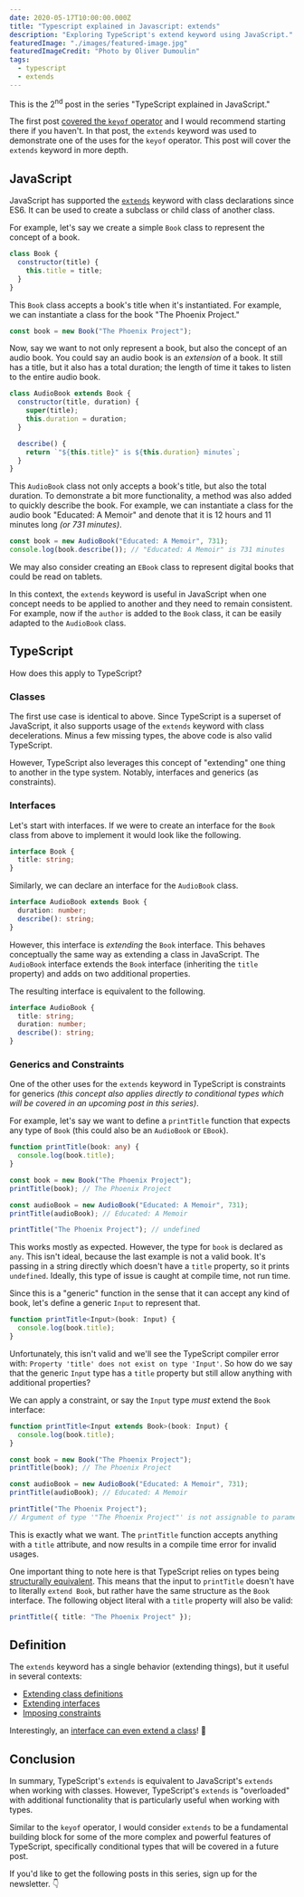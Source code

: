 ```yaml
---
date: 2020-05-17T10:00:00.000Z
title: "Typescript explained in Javascript: extends"
description: "Exploring TypeScript's extend keyword using JavaScript."
featuredImage: "./images/featured-image.jpg"
featuredImageCredit: "Photo by Oliver Dumoulin"
tags:
  - typescript
  - extends
---
```


This is the 2<sup>nd</sup> post in the series "TypeScript explained in
JavaScript."

The first post [covered the `keyof` operator](/typescript-explained-in-javascript-keyof/)
and I would recommend starting there if you haven't. In that post, the `extends`
keyword was used to demonstrate one of the uses for the `keyof` operator. This
post will cover the `extends` keyword in more depth.

## JavaScript

JavaScript has supported the
[`extends`](https://developer.mozilla.org/en-US/docs/Web/JavaScript/Reference/Classes/extends)
keyword with class declarations since ES6. It can be used to create a subclass
or child class of another class.

For example, let's say we create a simple `Book` class to represent the concept
of a book.

```javascript
class Book {
  constructor(title) {
    this.title = title;
  }
}
```

This `Book` class accepts a book's title when it's instantiated. For example,
we can instantiate a class for the book "The Phoenix Project."

```javascript
const book = new Book("The Phoenix Project");
```

Now, say we want to not only represent a book, but also the concept of an audio
book. You could say an audio book is an _extension_ of a book. It still has a
title, but it also has a total duration; the length of time it takes to listen
to the entire audio book.

```javascript
class AudioBook extends Book {
  constructor(title, duration) {
    super(title);
    this.duration = duration;
  }

  describe() {
    return `"${this.title}" is ${this.duration} minutes`;
  }
}
```

This `AudioBook` class not only accepts a book's title, but also the total
duration. To demonstrate a bit more functionality, a method was also
added to quickly describe the book. For example, we can instantiate a class for
the audio book "Educated: A Memoir" and denote that it is 12 hours and 11 minutes
long _(or 731 minutes)_.

```javascript
const book = new AudioBook("Educated: A Memoir", 731);
console.log(book.describe()); // "Educated: A Memoir" is 731 minutes
```

We may also consider creating an `EBook` class to represent digital books that
could be read on tablets.

In this context, the `extends` keyword is useful in JavaScript when one concept
needs to be applied to another and they need to remain consistent. For example,
now if the `author` is added to the `Book` class, it can be easily adapted to the
`AudioBook` class.

## TypeScript

How does this apply to TypeScript?

### Classes

The first use case is identical to above. Since TypeScript is a superset of
JavaScript, it also supports usage of the `extends` keyword with class
decelerations. Minus a few missing types, the above code is also valid TypeScript.

However, TypeScript also leverages this concept of "extending" one thing to
another in the type system. Notably, interfaces and generics (as constraints).

### Interfaces

Let's start with interfaces. If we were to create an interface for the `Book`
class from above to implement it would look like the following.

```typescript
interface Book {
  title: string;
}
```

Similarly, we can declare an interface for the `AudioBook` class.

```typescript
interface AudioBook extends Book {
  duration: number;
  describe(): string;
}
```

However, this interface is _extending_ the `Book` interface. This behaves
conceptually the same way as extending a class in JavaScript. The `AudioBook`
interface extends the `Book` interface (inheriting the `title` property) and adds on
two additional properties.

The resulting interface is equivalent to the following.

```typescript
interface AudioBook {
  title: string;
  duration: number;
  describe(): string;
}
```

### Generics and Constraints

One of the other uses for the `extends` keyword in TypeScript is constraints
for generics _(this concept also applies directly to conditional types which
will be covered in an upcoming post in this series)_.

For example, let's say we want to define a `printTitle` function that expects
any type of `Book` (this could also be an `AudioBook` or `EBook`).

```typescript
function printTitle(book: any) {
  console.log(book.title);
}

const book = new Book("The Phoenix Project");
printTitle(book); // The Phoenix Project

const audioBook = new AudioBook("Educated: A Memoir", 731);
printTitle(audioBook); // Educated: A Memoir

printTitle("The Phoenix Project"); // undefined
```

This works mostly as expected. However, the type for `book` is declared as `any`.
This isn't ideal, because the last example is not a valid book. It's passing
in a string directly which doesn't have a `title` property, so it prints
`undefined`. Ideally, this type of issue is caught at compile time, not run
time.

Since this is a "generic" function in the sense that it can accept any
kind of book, let's define a generic `Input` to represent that.

```typescript
function printTitle<Input>(book: Input) {
  console.log(book.title);
}
```

Unfortunately, this isn't valid and we'll see the TypeScript compiler error with:
`Property 'title' does not exist on type 'Input'`. So how do we say that the
generic `Input` type has a `title` property but still allow anything with
additional properties?

We can apply a constraint, or say the `Input` type _must_ extend the `Book`
interface:

```typescript
function printTitle<Input extends Book>(book: Input) {
  console.log(book.title);
}

const book = new Book("The Phoenix Project");
printTitle(book); // The Phoenix Project

const audioBook = new AudioBook("Educated: A Memoir", 731);
printTitle(audioBook); // Educated: A Memoir

printTitle("The Phoenix Project");
// Argument of type '"The Phoenix Project"' is not assignable to parameter of type 'Book'
```

This is exactly what we want. The `printTitle` function accepts anything with a
`title` attribute, and now results in a compile time error for invalid usages.

One important thing to note here is that TypeScript relies on types being
[structurally equivalent](https://www.typescriptlang.org/docs/handbook/type-compatibility.html).
This means that the input to `printTitle` doesn't have to literally `extend Book`,
but rather have the same structure as the `Book` interface. The following
object literal with a `title` property will also be valid:

```typescript
printTitle({ title: "The Phoenix Project" });
```

## Definition

The `extends` keyword has a single behavior (extending things), but it useful in
several contexts:

- [Extending class definitions](https://www.typescriptlang.org/docs/handbook/classes.html#inheritance)
- [Extending interfaces](https://www.typescriptlang.org/docs/handbook/interfaces.html#extending-interfaces)
- [Imposing constraints](https://www.typescriptlang.org/docs/handbook/generics.html#generic-constraints)

Interestingly, an [interface can even extend a class](https://www.typescriptlang.org/docs/handbook/interfaces.html#interfaces-extending-classes)! 🤯

## Conclusion

In summary, TypeScript's `extends` is equivalent to JavaScript's `extends` when
working with classes. However, TypeScript's `extends` is "overloaded" with
additional functionality that is particularly useful when working with types.

Similar to the `keyof` operator, I would consider `extends` to be a fundamental
building block for some of the more complex and powerful features of TypeScript,
specifically conditional types that will be covered in a future post.

If you'd like to get the following posts in this series, sign up for the
newsletter. 👇
